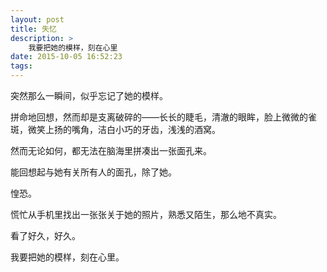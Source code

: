```yaml
---
layout: post
title: 失忆
description: >
    我要把她的模样，刻在心里
date: 2015-10-05 16:52:23
tags:
---
```


突然那么一瞬间，似乎忘记了她的模样。

拼命地回想，然而却是支离破碎的——长长的睫毛，清澈的眼眸，脸上微微的雀斑，微笑上扬的嘴角，洁白小巧的牙齿，浅浅的酒窝。

然而无论如何，都无法在脑海里拼凑出一张面孔来。

能回想起与她有关所有人的面孔，除了她。

惶恐。

慌忙从手机里找出一张张关于她的照片，熟悉又陌生，那么地不真实。

看了好久，好久。

我要把她的模样，刻在心里。

